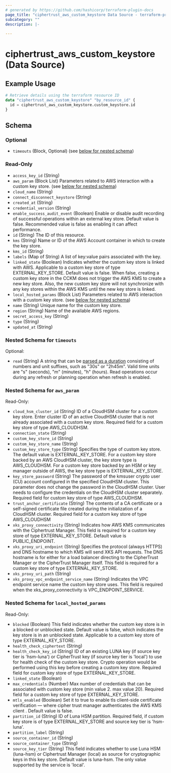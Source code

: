 ```yaml
---
# generated by https://github.com/hashicorp/terraform-plugin-docs
page_title: "ciphertrust_aws_custom_keystore Data Source - terraform-provider-ciphertrust-v1"
subcategory: ""
description: |-
  
---
```


# ciphertrust_aws_custom_keystore (Data Source)



## Example Usage

```terraform
# Retrieve details using the terraform resource ID
data "ciphertrust_aws_custom_keystore" "by_resource_id" {
  id = ciphertrust_aws_custom_keystore.custom_keystore.id
}
```

<!-- schema generated by tfplugindocs -->
## Schema

### Optional

- `timeouts` (Block, Optional) (see [below for nested schema](#nestedblock--timeouts))

### Read-Only

- `access_key_id` (String)
- `aws_param` (Block List) Parameters related to AWS interaction with a custom key store. (see [below for nested schema](#nestedblock--aws_param))
- `cloud_name` (String)
- `connect_disconnect_keystore` (String)
- `created_at` (String)
- `credential_version` (String)
- `enable_success_audit_event` (Boolean) Enable or disable audit recording of successful operations within an external key store. Default value is false. Recommended value is false as enabling it can affect performance.
- `id` (String) The ID of this resource.
- `kms` (String) Name or ID of the AWS Account container in which to create the key store.
- `kms_id` (String)
- `labels` (Map of String) A list of key:value pairs associated with the key.
- `linked_state` (Boolean) Indicates whether the custom key store is linked with AWS. Applicable to a custom key store of type EXTERNAL_KEY_STORE. Default value is false. When false, creating a custom key store in the CCKM does not trigger the AWS KMS to create a new key store. Also, the new custom key store will not synchronize with any key stores within the AWS KMS until the new key store is linked.
- `local_hosted_params` (Block List) Parameters related to AWS interaction with a custom key store. (see [below for nested schema](#nestedblock--local_hosted_params))
- `name` (String) Unique name for the custom key store.
- `region` (String) Name of the available AWS regions.
- `secret_access_key` (String)
- `type` (String)
- `updated_at` (String)

<a id="nestedblock--timeouts"></a>
### Nested Schema for `timeouts`

Optional:

- `read` (String) A string that can be [parsed as a duration](https://pkg.go.dev/time#ParseDuration) consisting of numbers and unit suffixes, such as "30s" or "2h45m". Valid time units are "s" (seconds), "m" (minutes), "h" (hours). Read operations occur during any refresh or planning operation when refresh is enabled.


<a id="nestedblock--aws_param"></a>
### Nested Schema for `aws_param`

Read-Only:

- `cloud_hsm_cluster_id` (String) ID of a CloudHSM cluster for a custom key store. Enter cluster ID of an active CloudHSM cluster that is not already associated with a custom key store. Required field for a custom key store of type AWS_CLOUDHSM.
- `connection_state` (String)
- `custom_key_store_id` (String)
- `custom_key_store_name` (String)
- `custom_key_store_type` (String) Specifies the type of custom key store. The default value is EXTERNAL_KEY_STORE. For a custom key store backed by an AWS CloudHSM cluster, the key store type is AWS_CLOUDHSM. For a custom key store backed by an HSM or key manager outside of AWS, the key store type is EXTERNAL_KEY_STORE.
- `key_store_password` (String) The password of the kmsuser crypto user (CU) account configured in the specified CloudHSM cluster. This parameter does not change the password in the CloudHSM cluster. User needs to configure the credentials on the CloudHSM cluster separately. Required field for custom key store of type AWS_CLOUDHSM.
- `trust_anchor_certificate` (String) The contents of a CA certificate or a self-signed certificate file created during the initialization of a CloudHSM cluster. Required field for a custom key store of type AWS_CLOUDHSM
- `xks_proxy_connectivity` (String) Indicates how AWS KMS communicates with the Ciphertrust Manager. This field is required for a custom key store of type EXTERNAL_KEY_STORE. Default value is PUBLIC_ENDPOINT.
- `xks_proxy_uri_endpoint` (String) Specifies the protocol (always HTTPS) and DNS hostname to which KMS will send XKS API requests. The DNS hostname is for either for a load balancer directing to the CipherTrust Manager or the CipherTrust Manager itself. This field is required for a custom key store of type EXTERNAL_KEY_STORE.
- `xks_proxy_uri_path` (String)
- `xks_proxy_vpc_endpoint_service_name` (String) Indicates the VPC endpoint service name the custom key store uses. This field is required when the xks_proxy_connectivity is VPC_ENDPOINT_SERVICE.


<a id="nestedblock--local_hosted_params"></a>
### Nested Schema for `local_hosted_params`

Read-Only:

- `blocked` (Boolean) This field indicates whether the custom key store is in a blocked or unblocked state. Default value is false, which indicates the key store is in an unblocked state. Applicable to a custom key store of type EXTERNAL_KEY_STORE.
- `health_check_ciphertext` (String)
- `health_check_key_id` (String) ID of an existing LUNA key (if source key tier is 'hsm-luna') or CipherTrust key (if source key tier is 'local') to use for health check of the custom key store. Crypto operation would be performed using this key before creating a custom key store. Required field for custom key store of type EXTERNAL_KEY_STORE.
- `linked_state` (Boolean)
- `max_credentials` (Number) Max number of credentials that can be associated with custom key store (min value 2. max value 20). Required field for a custom key store of type EXTERNAL_KEY_STORE.
- `mtls_enabled` (Boolean) Set it to true to enable tls client-side certificate verification — where cipher trust manager authenticates the AWS KMS client . Default value is false.
- `partition_id` (String) ID of Luna HSM partition. Required field, if custom key store is of type EXTERNAL_KEY_STORE and source key tier is 'hsm-luna'.
- `partition_label` (String)
- `source_container_id` (String)
- `source_container_type` (String)
- `source_key_tier` (String) This field indicates whether to use Luna HSM (luna-hsm) or Ciphertrust Manager (local) as source for cryptographic keys in this key store. Default value is luna-hsm. The only value supported by the service is 'local'.


